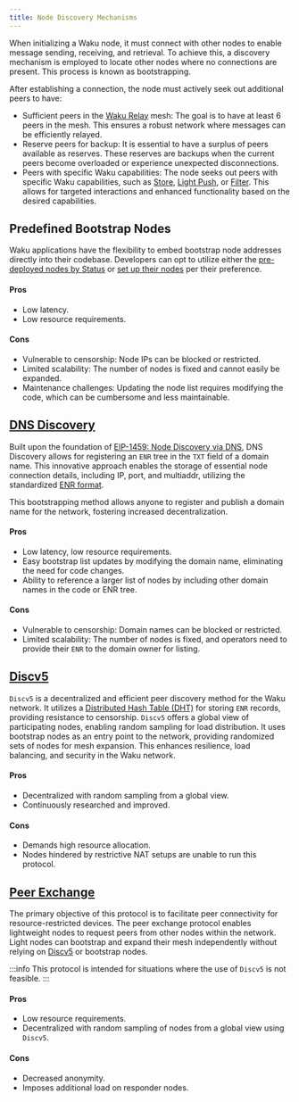 ```yaml
---
title: Node Discovery Mechanisms
---
```


When initializing a Waku node, it must connect with other nodes to enable message sending, receiving, and retrieval. To achieve this, a discovery mechanism is employed to locate other nodes where no connections are present. This process is known as bootstrapping.

After establishing a connection, the node must actively seek out additional peers to have:

- Sufficient peers in the [Waku Relay](/overview/concepts/protocols#waku-relay) mesh: The goal is to have at least 6 peers in the mesh. This ensures a robust network where messages can be efficiently relayed.
- Reserve peers for backup: It is essential to have a surplus of peers available as reserves. These reserves are backups when the current peers become overloaded or experience unexpected disconnections.
- Peers with specific Waku capabilities: The node seeks out peers with specific Waku capabilities, such as [Store](/overview/concepts/protocols#waku-store), [Light Push](/overview/concepts/protocols#waku-light-push), or [Filter](/overview/concepts/protocols#waku-filter). This allows for targeted interactions and enhanced functionality based on the desired capabilities.

## Predefined Bootstrap Nodes

Waku applications have the flexibility to embed bootstrap node addresses directly into their codebase. Developers can opt to utilize either the [pre-deployed nodes by Status](https://github.com/waku-org/js-waku/blob/master/packages/core/src/lib/predefined_bootstrap_nodes.ts#L45) or [set up their nodes](https://github.com/waku-org/nwaku/tree/master/docs/operators) per their preference.

#### Pros

- Low latency.
- Low resource requirements.

#### Cons

- Vulnerable to censorship: Node IPs can be blocked or restricted.
- Limited scalability: The number of nodes is fixed and cannot easily be expanded.
- Maintenance challenges: Updating the node list requires modifying the code, which can be cumbersome and less maintainable.

## [DNS Discovery](https://rfc.vac.dev/spec/31/)

Built upon the foundation of [EIP-1459: Node Discovery via DNS](https://eips.ethereum.org/EIPS/eip-1459), DNS Discovery allows for registering an `ENR` tree in the `TXT` field of a domain name. This innovative approach enables the storage of essential node connection details, including IP, port, and multiaddr, utilizing the standardized [ENR format](https://rfc.vac.dev/spec/31/).

This bootstrapping method allows anyone to register and publish a domain name for the network, fostering increased decentralization.

#### Pros

- Low latency, low resource requirements.
- Easy bootstrap list updates by modifying the domain name, eliminating the need for code changes.
- Ability to reference a larger list of nodes by including other domain names in the code or ENR tree.

#### Cons

- Vulnerable to censorship: Domain names can be blocked or restricted.
- Limited scalability: The number of nodes is fixed, and operators need to provide their `ENR` to the domain owner for listing.

## [Discv5](https://rfc.vac.dev/spec/33/)

`Discv5` is a decentralized and efficient peer discovery method for the Waku network. It utilizes a [Distributed Hash Table (DHT)](https://en.wikipedia.org/wiki/Distributed_hash_table) for storing `ENR` records, providing resistance to censorship. `Discv5` offers a global view of participating nodes, enabling random sampling for load distribution. It uses bootstrap nodes as an entry point to the network, providing randomized sets of nodes for mesh expansion. This enhances resilience, load balancing, and security in the Waku network.

#### Pros

- Decentralized with random sampling from a global view.
- Continuously researched and improved.

#### Cons

- Demands high resource allocation.
- Nodes hindered by restrictive NAT setups are unable to run this protocol.

## [Peer Exchange](https://rfc.vac.dev/spec/34/)

The primary objective of this protocol is to facilitate peer connectivity for resource-restricted devices. The peer exchange protocol enables lightweight nodes to request peers from other nodes within the network. Light nodes can bootstrap and expand their mesh independently without relying on [Discv5](#discv5) or bootstrap nodes.

:::info
This protocol is intended for situations where the use of `Discv5` is not feasible.
:::

#### Pros

- Low resource requirements.
- Decentralized with random sampling of nodes from a global view using `Discv5`.

#### Cons

- Decreased anonymity.
- Imposes additional load on responder nodes.
